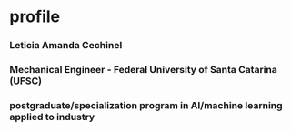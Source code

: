 # profile

### Leticia Amanda Cechinel
### Mechanical Engineer - Federal University of Santa Catarina (UFSC)
### postgraduate/specialization program in AI/machine learning applied to industry


